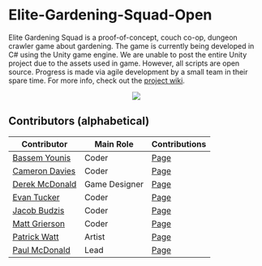 # Elite-Gardening-Squad-Open
Elite Gardening Squad is a proof-of-concept, couch co-op, dungeon crawler game about gardening.
The game is currently being developed in C# using the Unity game engine. 
We are unable to post the entire Unity project due to the assets used in game. However, all scripts are open source. 
Progress is made via agile development by a small team in their spare time. For more info, check out the [project wiki](https://github.com/sirpaulmcd/Elite-Gardening-Squad-Open/wiki).

<p align="center">
    <img src="https://cdn.discordapp.com/attachments/555041456994123791/769294338684616745/elite-gardener.png" />
</p>

## Contributors (alphabetical)

| Contributor | Main Role | Contributions |
| ----------- | --------- | ------------- |
| [Bassem Younis](https://github.com/byounis) | Coder | [Page](https://github.com/sirpaulmcd/Elite-Gardening-Squad-Open/wiki/Bassem-Younis) |
| [Cameron Davies](https://github.com/MegaFooby) | Coder | [Page](https://github.com/sirpaulmcd/Elite-Gardening-Squad-Open/wiki/Cameron-Davies) |
| [Derek McDonald](https://github.com/NewDonkCity) | Game Designer | [Page](https://github.com/sirpaulmcd/Elite-Gardening-Squad-Open/wiki/Derek-McDonald) |
| [Evan Tucker](https://github.com/EvanTucker96) | Coder | [Page](https://github.com/sirpaulmcd/Elite-Gardening-Squad-Open/wiki/Evan-Tucker) |
| [Jacob Budzis](https://github.com/Jacobinski) | Coder | [Page](https://github.com/sirpaulmcd/Elite-Gardening-Squad-Open/wiki/Jacob-Budzis) |
| [Matt Grierson](https://github.com/mattheuu23) | Coder | [Page](https://github.com/sirpaulmcd/Elite-Gardening-Squad-Open/wiki/Matt-Grierson) |
| [Patrick Watt](https://www.artstation.com/patrick-watt) | Artist | [Page](https://github.com/sirpaulmcd/Elite-Gardening-Squad-Open/wiki/Patrick-Watt) |
| [Paul McDonald](https://github.com/sirpaulmcd) | Lead | [Page](https://github.com/sirpaulmcd/Elite-Gardening-Squad-Open/wiki/Paul-McDonald) |
